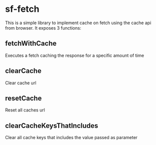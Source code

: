 # sf-fetch

This is a simple library to implement cache on fetch using the cache api from browser.
It exposes 3 functions:

## fetchWithCache
Executes a fetch caching the response for a specific amount of time

## clearCache
Clear cache url

## resetCache
Reset all caches url

## clearCacheKeysThatIncludes
Clear all cache keys that includes the value passed as parameter
